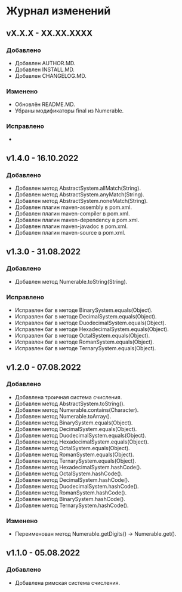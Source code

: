 # Журнал изменений
## vX.X.X - XX.XX.XXXX
### Добавлено
* Добавлен AUTHOR.MD.
* Добавлен INSTALL.MD.
* Добавлен CHANGELOG.MD.

### Изменено
* Обновлён README.MD.
* Убраны модификаторы final из Numerable.

### Исправлено
* 

## v1.4.0 - 16.10.2022
### Добавлено
* Добавлен метод AbstractSystem.allMatch(String).
* Добавлен метод AbstractSystem.anyMatch(String).
* Добавлен метод AbstractSystem.noneMatch(String).
* Добавлен плагин maven-assembly в pom.xml.
* Добавлен плагин maven-compiler в pom.xml.
* Добавлен плагин maven-dependency в pom.xml.
* Добавлен плагин maven-javadoc в pom.xml.
* Добавлен плагин maven-source в pom.xml.

## v1.3.0 - 31.08.2022
### Добавлено
* Добавлен метод Numerable.toString(String).

### Исправлено
* Исправлен баг в методе BinarySystem.equals(Object).
* Исправлен баг в методе DecimalSystem.equals(Object).
* Исправлен баг в методе DuodecimalSystem.equals(Object).
* Исправлен баг в методе HexadecimalSystem.equals(Object).
* Исправлен баг в методе OctalSystem.equals(Object).
* Исправлен баг в методе RomanSystem.equals(Object).
* Исправлен баг в методе TernarySystem.equals(Object).

## v1.2.0 - 07.08.2022
### Добавлено
* Добавлена троичная система счисления.
* Добавлен метод AbstractSystem.toString().
* Добавлен метод Numerable.contains(Character).
* Добавлен метод Numerable.toArray().
* Добавлен метод BinarySystem.equals(Object).
* Добавлен метод DecimalSystem.equals(Object).
* Добавлен метод DuodecimalSystem.equals(Object).
* Добавлен метод HexadecimalSystem.equals(Object).
* Добавлен метод OctalSystem.equals(Object).
* Добавлен метод RomanSystem.equals(Object).
* Добавлен метод TernarySystem.equals(Object).
* Добавлен метод HexadecimalSystem.hashCode().
* Добавлен метод OctalSystem.hashCode().
* Добавлен метод DecimalSystem.hashCode().
* Добавлен метод DuodecimalSystem.hashCode().
* Добавлен метод RomanSystem.hashCode().
* Добавлен метод BinarySystem.hashCode().
* Добавлен метод TernarySystem.hashCode().

### Изменено
* Переименован метод Numerable.getDigits() -> Numerable.get().

## v1.1.0 - 05.08.2022
### Добавлено
* Добавлена римская система счисления.
